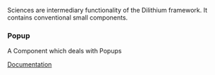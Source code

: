 Sciences are intermediary functionality of the Dilithium framework.
It contains conventional small components.

### Popup

A Component which deals with Popups

[Documentation](https://github.com/ExamProCo/Dilithium/tree/master/src/sciences/api)
